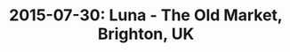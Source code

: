 ---
layout: show
title: '2015-07-30: Luna - The Old Market, Brighton, UK'
name: 2015-07-30-luna-the-old-market-brighton-uk
show-venue: 'The Old Market, Brighton, UK'
show-setlist: 
show-date: 2015-07-30
category: 2015
show-radio: 
show-lastfm: 
show-cancelled: 
performers: [
  "Dean Wareham - guitar/vocals",
  "Sean Eden - guitar/vocals",
  "Lee Wall - drums",
  "Britta Phillips - bass/vocals"
  ]
facebook-event-url: 
show-poster-url: 
show-ticket-url: 'http://tom.tickets.red61.com/listprices.php?performanceId=1131:1402'
show-venue-website: 'http://theoldmarket.com/shows/luna/'
show-additional: 
---